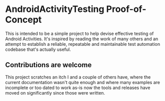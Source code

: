 # AndroidActivityTesting Proof-of-Concept
This is intended to be a simple project to help devise effective testing of Android Activities. It's inspired by reading the work of many others and an attempt to establish a reliable, repeatable and maintainable test automation codebase that's actually useful. 

## Contributions are welcome
This project scratches an itch I and a couple of others have, where the current documentation wasn't quite enough and where many examples are incomplete or too dated to work as-is now the tools and releases have moved on significantly since those were written.
